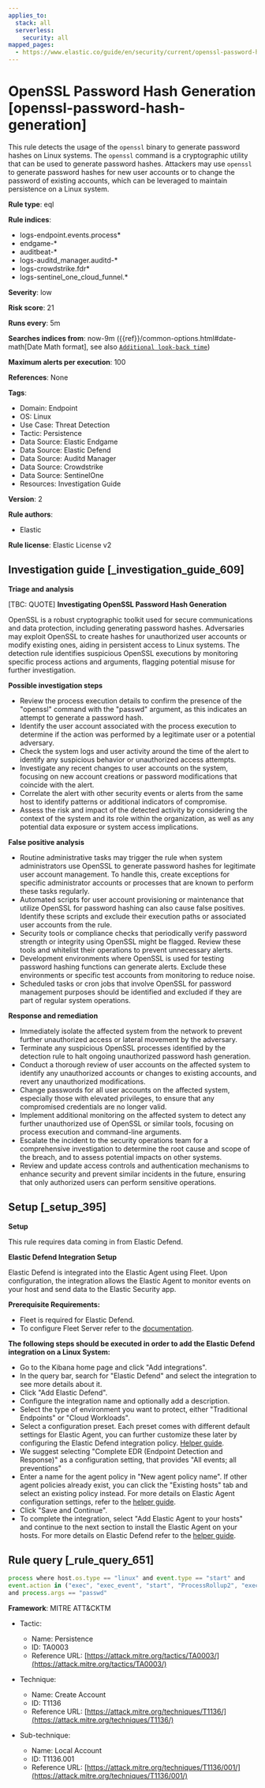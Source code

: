 ```yaml
---
applies_to:
  stack: all
  serverless:
    security: all
mapped_pages:
  - https://www.elastic.co/guide/en/security/current/openssl-password-hash-generation.html
---
```


# OpenSSL Password Hash Generation [openssl-password-hash-generation]

This rule detects the usage of the `openssl` binary to generate password hashes on Linux systems. The `openssl` command is a cryptographic utility that can be used to generate password hashes. Attackers may use `openssl` to generate password hashes for new user accounts or to change the password of existing accounts, which can be leveraged to maintain persistence on a Linux system.

**Rule type**: eql

**Rule indices**:

* logs-endpoint.events.process*
* endgame-*
* auditbeat-*
* logs-auditd_manager.auditd-*
* logs-crowdstrike.fdr*
* logs-sentinel_one_cloud_funnel.*

**Severity**: low

**Risk score**: 21

**Runs every**: 5m

**Searches indices from**: now-9m ({{ref}}/common-options.html#date-math[Date Math format], see also [`Additional look-back time`](docs-content://solutions/security/detect-and-alert/create-detection-rule.md#rule-schedule))

**Maximum alerts per execution**: 100

**References**: None

**Tags**:

* Domain: Endpoint
* OS: Linux
* Use Case: Threat Detection
* Tactic: Persistence
* Data Source: Elastic Endgame
* Data Source: Elastic Defend
* Data Source: Auditd Manager
* Data Source: Crowdstrike
* Data Source: SentinelOne
* Resources: Investigation Guide

**Version**: 2

**Rule authors**:

* Elastic

**Rule license**: Elastic License v2

## Investigation guide [_investigation_guide_609]

**Triage and analysis**

[TBC: QUOTE]
**Investigating OpenSSL Password Hash Generation**

OpenSSL is a robust cryptographic toolkit used for secure communications and data protection, including generating password hashes. Adversaries may exploit OpenSSL to create hashes for unauthorized user accounts or modify existing ones, aiding in persistent access to Linux systems. The detection rule identifies suspicious OpenSSL executions by monitoring specific process actions and arguments, flagging potential misuse for further investigation.

**Possible investigation steps**

* Review the process execution details to confirm the presence of the "openssl" command with the "passwd" argument, as this indicates an attempt to generate a password hash.
* Identify the user account associated with the process execution to determine if the action was performed by a legitimate user or a potential adversary.
* Check the system logs and user activity around the time of the alert to identify any suspicious behavior or unauthorized access attempts.
* Investigate any recent changes to user accounts on the system, focusing on new account creations or password modifications that coincide with the alert.
* Correlate the alert with other security events or alerts from the same host to identify patterns or additional indicators of compromise.
* Assess the risk and impact of the detected activity by considering the context of the system and its role within the organization, as well as any potential data exposure or system access implications.

**False positive analysis**

* Routine administrative tasks may trigger the rule when system administrators use OpenSSL to generate password hashes for legitimate user account management. To handle this, create exceptions for specific administrator accounts or processes that are known to perform these tasks regularly.
* Automated scripts for user account provisioning or maintenance that utilize OpenSSL for password hashing can also cause false positives. Identify these scripts and exclude their execution paths or associated user accounts from the rule.
* Security tools or compliance checks that periodically verify password strength or integrity using OpenSSL might be flagged. Review these tools and whitelist their operations to prevent unnecessary alerts.
* Development environments where OpenSSL is used for testing password hashing functions can generate alerts. Exclude these environments or specific test accounts from monitoring to reduce noise.
* Scheduled tasks or cron jobs that involve OpenSSL for password management purposes should be identified and excluded if they are part of regular system operations.

**Response and remediation**

* Immediately isolate the affected system from the network to prevent further unauthorized access or lateral movement by the adversary.
* Terminate any suspicious OpenSSL processes identified by the detection rule to halt ongoing unauthorized password hash generation.
* Conduct a thorough review of user accounts on the affected system to identify any unauthorized accounts or changes to existing accounts, and revert any unauthorized modifications.
* Change passwords for all user accounts on the affected system, especially those with elevated privileges, to ensure that any compromised credentials are no longer valid.
* Implement additional monitoring on the affected system to detect any further unauthorized use of OpenSSL or similar tools, focusing on process execution and command-line arguments.
* Escalate the incident to the security operations team for a comprehensive investigation to determine the root cause and scope of the breach, and to assess potential impacts on other systems.
* Review and update access controls and authentication mechanisms to enhance security and prevent similar incidents in the future, ensuring that only authorized users can perform sensitive operations.


## Setup [_setup_395]

**Setup**

This rule requires data coming in from Elastic Defend.

**Elastic Defend Integration Setup**

Elastic Defend is integrated into the Elastic Agent using Fleet. Upon configuration, the integration allows the Elastic Agent to monitor events on your host and send data to the Elastic Security app.

**Prerequisite Requirements:**

* Fleet is required for Elastic Defend.
* To configure Fleet Server refer to the [documentation](docs-content://reference/ingestion-tools/fleet/fleet-server.md).

**The following steps should be executed in order to add the Elastic Defend integration on a Linux System:**

* Go to the Kibana home page and click "Add integrations".
* In the query bar, search for "Elastic Defend" and select the integration to see more details about it.
* Click "Add Elastic Defend".
* Configure the integration name and optionally add a description.
* Select the type of environment you want to protect, either "Traditional Endpoints" or "Cloud Workloads".
* Select a configuration preset. Each preset comes with different default settings for Elastic Agent, you can further customize these later by configuring the Elastic Defend integration policy. [Helper guide](docs-content://solutions/security/configure-elastic-defend/configure-an-integration-policy-for-elastic-defend.md).
* We suggest selecting "Complete EDR (Endpoint Detection and Response)" as a configuration setting, that provides "All events; all preventions"
* Enter a name for the agent policy in "New agent policy name". If other agent policies already exist, you can click the "Existing hosts" tab and select an existing policy instead. For more details on Elastic Agent configuration settings, refer to the [helper guide](docs-content://reference/ingestion-tools/fleet/agent-policy.md).
* Click "Save and Continue".
* To complete the integration, select "Add Elastic Agent to your hosts" and continue to the next section to install the Elastic Agent on your hosts. For more details on Elastic Defend refer to the [helper guide](docs-content://solutions/security/configure-elastic-defend/install-elastic-defend.md).


## Rule query [_rule_query_651]

```js
process where host.os.type == "linux" and event.type == "start" and
event.action in ("exec", "exec_event", "start", "ProcessRollup2", "executed") and process.name == "openssl"
and process.args == "passwd"
```

**Framework**: MITRE ATT&CKTM

* Tactic:

    * Name: Persistence
    * ID: TA0003
    * Reference URL: [https://attack.mitre.org/tactics/TA0003/](https://attack.mitre.org/tactics/TA0003/)

* Technique:

    * Name: Create Account
    * ID: T1136
    * Reference URL: [https://attack.mitre.org/techniques/T1136/](https://attack.mitre.org/techniques/T1136/)

* Sub-technique:

    * Name: Local Account
    * ID: T1136.001
    * Reference URL: [https://attack.mitre.org/techniques/T1136/001/](https://attack.mitre.org/techniques/T1136/001/)



